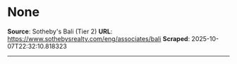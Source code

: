 # None

**Source**: Sotheby's Bali (Tier 2)
**URL**: https://www.sothebysrealty.com/eng/associates/bali
**Scraped**: 2025-10-07T22:32:10.818323

---


